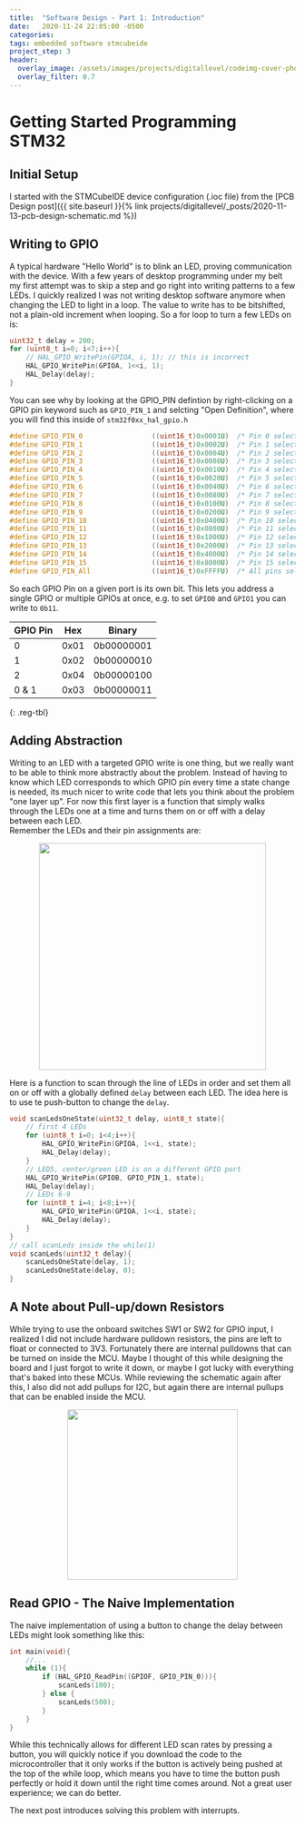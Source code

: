 ```yaml
---
title:  "Software Design - Part 1: Introduction"
date:   2020-11-24 22:05:00 -0500
categories: 
tags: embedded software stmcubeide
project_step: 3
header:
  overlay_image: /assets/images/projects/digitallevel/codeimg-cover-photo-1.jpeg
  overlay_filter: 0.7
---
```


 <!--- START OF CONTENT --->

# Getting Started Programming STM32
## Initial Setup
I started with the STMCubeIDE device configuration (.ioc file) from the [PCB Design post]({{ site.baseurl }}{% link projects/digitallevel/_posts/2020-11-13-pcb-design-schematic.md %})

## Writing to GPIO
A typical hardware "Hello World" is to blink an LED, proving communication with the device. With a few years of desktop programming under my belt my first attempt was to skip a step and go right into writing patterns to a few LEDs. I quickly realized I was not writing desktop software anymore when changing the LED to light in a loop. The value to write has to be bitshifted, not a plain-old increment when looping. So a for loop to turn a few LEDs on is:
```c
uint32_t delay = 200;
for (uint8_t i=0; i<7;i++){
	// HAL_GPIO_WritePin(GPIOA, i, 1); // this is incorrect
	HAL_GPIO_WritePin(GPIOA, 1<<i, 1);
	HAL_Delay(delay);
}
```
You can see why by looking at the GPIO_PIN defintion by right-clicking on a GPIO pin keyword such as `GPIO_PIN_1` and selcting "Open Definition", where you will find this inside of `stm32f0xx_hal_gpio.h`
```cpp
#define GPIO_PIN_0                 ((uint16_t)0x0001U)  /* Pin 0 selected    */
#define GPIO_PIN_1                 ((uint16_t)0x0002U)  /* Pin 1 selected    */
#define GPIO_PIN_2                 ((uint16_t)0x0004U)  /* Pin 2 selected    */
#define GPIO_PIN_3                 ((uint16_t)0x0008U)  /* Pin 3 selected    */
#define GPIO_PIN_4                 ((uint16_t)0x0010U)  /* Pin 4 selected    */
#define GPIO_PIN_5                 ((uint16_t)0x0020U)  /* Pin 5 selected    */
#define GPIO_PIN_6                 ((uint16_t)0x0040U)  /* Pin 6 selected    */
#define GPIO_PIN_7                 ((uint16_t)0x0080U)  /* Pin 7 selected    */
#define GPIO_PIN_8                 ((uint16_t)0x0100U)  /* Pin 8 selected    */
#define GPIO_PIN_9                 ((uint16_t)0x0200U)  /* Pin 9 selected    */
#define GPIO_PIN_10                ((uint16_t)0x0400U)  /* Pin 10 selected   */
#define GPIO_PIN_11                ((uint16_t)0x0800U)  /* Pin 11 selected   */
#define GPIO_PIN_12                ((uint16_t)0x1000U)  /* Pin 12 selected   */
#define GPIO_PIN_13                ((uint16_t)0x2000U)  /* Pin 13 selected   */
#define GPIO_PIN_14                ((uint16_t)0x4000U)  /* Pin 14 selected   */
#define GPIO_PIN_15                ((uint16_t)0x8000U)  /* Pin 15 selected   */
#define GPIO_PIN_All               ((uint16_t)0xFFFFU)  /* All pins selected */
```
So each GPIO Pin on a given port is its own bit.  This lets you address a single GPIO or multiple GPIOs at once, e.g. to set `GPIO0` and `GPIO1` you can write to `0b11`.  

| GPIO Pin | Hex |  Binary | 
| --- | --- | --- |
| 0 | 0x01 |  0b00000001|
| 1 | 0x02 |  0b00000010|
| 2 | 0x04 |  0b00000100|
| 0 & 1 | 0x03 |  0b00000011 |
{: .reg-tbl}

## Adding Abstraction
Writing to an LED with a targeted GPIO write is one thing, but we really want to be able to think more abstractly about the problem. Instead of having to know which LED corresponds to which GPIO pin every time a state change is needed, its much nicer to write code that lets you think about the problem "one layer up". For now this first layer is a function that simply walks through the LEDs one at a time and turns them on or off with a delay between each LED.  
Remember the LEDs and their pin assignments are:
<div align="center">
<img src="{{site.url}}/assets/images/projects/digitallevel/CubeMX_NamedPinAssignments.png" width="400">
</div>

Here is a function to scan through the line of LEDs in order and set them all on or off with a globally defined `delay` between each LED. The idea here is to use te push-button to change the `delay`. 

```c
void scanLedsOneState(uint32_t delay, uint8_t state){
	// first 4 LEDs
	for (uint8_t i=0; i<4;i++){
		HAL_GPIO_WritePin(GPIOA, 1<<i, state);
		HAL_Delay(delay);
	}
	// LED5, center/green LED is on a different GPIO port
	HAL_GPIO_WritePin(GPIOB, GPIO_PIN_1, state);
	HAL_Delay(delay);
	// LEDs 6-9
	for (uint8_t i=4; i<8;i++){
		HAL_GPIO_WritePin(GPIOA, 1<<i, state);
		HAL_Delay(delay);
	}
}
// call scanLeds inside the while(1)
void scanLeds(uint32_t delay){
	scanLedsOneState(delay, 1);
	scanLedsOneState(delay, 0);
}
```

## A Note about Pull-up/down Resistors
While trying to use the onboard switches SW1 or SW2 for GPIO input, I realized I did not include hardware pulldown resistors, the pins are left to float or connected to 3V3. Fortunately there are internal pulldowns that can be turned on inside the MCU.  Maybe I thought of this while designing the board and I just forgot to write it down, or maybe I got lucky with everything that's baked into these MCUs. While reviewing the schematic again after this, I also did not add pullups for I2C, but again there are internal pullups that can be enabled inside the MCU.

<div align="center">
<img src="{{site.url}}/assets/images/projects/digitallevel/CubeMX_I2C_Pullups.png" height="300">
</div>

## Read GPIO - The Naive Implementation
The naive implementation of using a button to change the delay between LEDs might look something like this:
```c
int main(void){
    //...
    while (1){
        if (HAL_GPIO_ReadPin((GPIOF, GPIO_PIN_0))){ 
            scanLeds(100);
        } else {
            scanLeds(500);
        }
    }
}
```
While this technically allows for different LED scan rates by pressing a button, you will quickly notice if you download the code to the microcontroller that it only works if the button is actively being pushed at the top of the while loop, which means you have to time the button push perfectly or hold it down until the right time comes around.  Not a great user experience; we can do better.

The next post introduces solving this problem with interrupts.